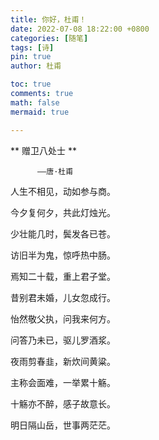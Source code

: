 ```yaml
---
title: 你好，杜甫！
date: 2022-07-08 18:22:00 +0800
categories: [随笔]
tags: [诗]
pin: true
author: 杜甫

toc: true
comments: true
math: false
mermaid: true

---
```

**   赠卫八处士   **

          ——唐·杜甫

人生不相见，动如参与商。

今夕复何夕，共此灯烛光。

少壮能几时，鬓发各已苍。

访旧半为鬼，惊呼热中肠。

焉知二十载，重上君子堂。

昔别君未婚，儿女忽成行。

怡然敬父执，问我来何方。

问答乃未已，驱儿罗酒浆。

夜雨剪春韭，新炊间黄粱。

主称会面难，一举累十觞。

十觞亦不醉，感子故意长。

明日隔山岳，世事两茫茫。





